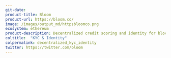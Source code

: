 ```yaml
---
git-date: 
product-title: Bloom
product-url: https://bloom.co/
image: /images/output_md/httpsbloomco.png
ecosystem: ethereum
product-description: Decentralized credit scoring and identity for blockchain.
coltitle:  "KYC & Identity"
colpermalink: decentralized_kyc_identity
twitter: https://twitter.com/bloom
---
```

